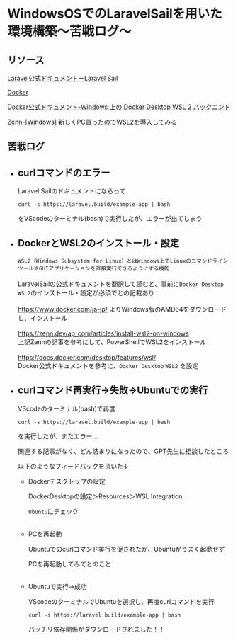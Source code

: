 # WindowsOSでのLaravelSailを用いた環境構築～苦戦ログ～

## リソース

[Laravel公式ドキュメントーLaravel Sail](https://laravel.com/docs/11.x/installation#sail-on-windows)

[Docker](https://www.docker.com/ja-jp/)

[Docker公式ドキュメント-Windows 上の Docker Desktop WSL 2 バックエンド](https://docs.docker.com/desktop/features/wsl/)

[Zenn-[Windows] 新しくPC買ったのでWSL2を導入してみる](https://zenn.dev/ap_com/articles/install-wsl2-on-windows)

## 苦戦ログ

- ## curlコマンドのエラー
  Laravel Sailのドキュメントにならって
  ```
  curl -s https://laravel.build/example-app | bash
  ```
  をVScodeのターミナル(bash)で実行したが、エラーが出てしまう

- ## DockerとWSL2のインストール・設定

  `
  WSL2（Windows Subsystem for Linux）とはWindows上でLinuxのコマンドラインツールやGUIアプリケーションを直接実行できるようにする機能
  `
  <br>
  <br>
  LaravelSailの公式ドキュメントを翻訳して読むと、事前に`Docker Desktop` `WSL2`のインストール・設定が必須でとの記載あり
  <br>
  <br>
  https://www.docker.com/ja-jp/ よりWindows版のAMD64をダウンロードし、インストール
  <br>
  <br>
  https://zenn.dev/ap_com/articles/install-wsl2-on-windows<br>
  上記Zennの記事を参考にして、PowerShellでWSL2をインストール
  <br>
  <br>
  https://docs.docker.com/desktop/features/wsl/ <br>
  Docker公式ドキュメントを参考に、`Docker Desktop` `WSL2` を設定

- ## curlコマンド再実行→失敗→Ubuntuでの実行
  VScodeのターミナル(bash)で再度
   ```
  curl -s https://laravel.build/example-app | bash
  ```
  を実行したが、またエラー…

  関連する記事がなく、どん詰まりになったので、GPT先生に相談したところ

  以下のようなフィードバックを頂いた↓

  - Dockerデスクトップの設定

    DockerDesktopの設定＞Resources＞WSL Integration

    ``Ubuntu``にチェック
  <br><br>
  - PCを再起動

    Ubuntuでのcurlコマンド実行を促されたが、Ubuntuがうまく起動せず

    PCを再起動してみてとのこと
  <br><br>
  - Ubuntuで実行→成功

    VScodeのターミナルでUbuntuを選択し、再度curlコマンドを実行
    ```
    curl -s https://laravel.build/example-app | bash
    ```
    バッチリ依存関係がダウンロードされました！！